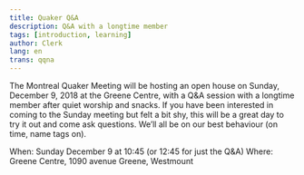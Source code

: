 ```yaml
---
title: Quaker Q&A
description: Q&A with a longtime member
tags: [introduction, learning]
author: Clerk
lang: en
trans: qqna
---
```

The Montreal Quaker Meeting will be hosting an open house on Sunday, December 9, 2018 at the Greene Centre, with a Q&A session with a longtime member after quiet worship and snacks. If you have been interested in coming to the Sunday meeting but felt a bit shy, this will be a great day to try it out and come ask questions. We’ll all be on our best behaviour (on time, name tags on). 

When: Sunday December 9 at 10:45 (or 12:45 for just the Q&A)
Where: Greene Centre, 1090 avenue Greene, Westmount

